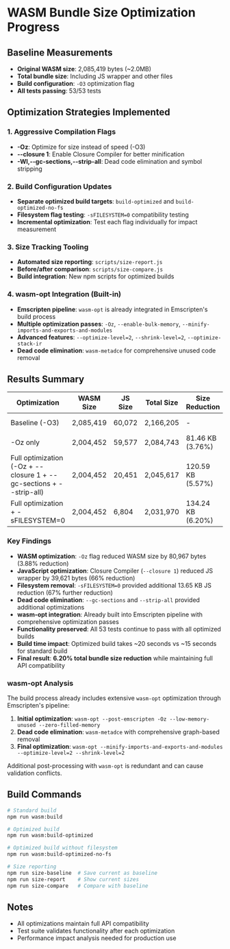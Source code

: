 # WASM Bundle Size Optimization Progress

## Baseline Measurements
- **Original WASM size**: 2,085,419 bytes (~2.0MB)
- **Total bundle size**: Including JS wrapper and other files
- **Build configuration**: `-O3` optimization flag
- **All tests passing**: 53/53 tests

## Optimization Strategies Implemented

### 1. Aggressive Compilation Flags
- **-Oz**: Optimize for size instead of speed (-O3)
- **--closure 1**: Enable Closure Compiler for better minification
- **-Wl,--gc-sections,--strip-all**: Dead code elimination and symbol stripping

### 2. Build Configuration Updates
- **Separate optimized build targets**: `build-optimized` and `build-optimized-no-fs`
- **Filesystem flag testing**: `-sFILESYSTEM=0` compatibility testing
- **Incremental optimization**: Test each flag individually for impact measurement

### 3. Size Tracking Tooling
- **Automated size reporting**: `scripts/size-report.js`
- **Before/after comparison**: `scripts/size-compare.js`
- **Build integration**: New npm scripts for optimized builds

### 4. wasm-opt Integration (Built-in)
- **Emscripten pipeline**: `wasm-opt` is already integrated in Emscripten's build process
- **Multiple optimization passes**: `-Oz`, `--enable-bulk-memory`, `--minify-imports-and-exports-and-modules`
- **Advanced features**: `--optimize-level=2`, `--shrink-level=2`, `--optimize-stack-ir`
- **Dead code elimination**: `wasm-metadce` for comprehensive unused code removal

## Results Summary

| Optimization | WASM Size | JS Size | Total Size | Size Reduction | Tests Passing |
|--------------|-----------|---------|------------|----------------|---------------|
| Baseline (-O3) | 2,085,419 | 60,072 | 2,166,205 | - | ✅ 53/53 |
| -Oz only | 2,004,452 | 59,577 | 2,084,743 | 81.46 KB (3.76%) | ✅ 53/53 |
| Full optimization (-Oz + --closure 1 + --gc-sections + --strip-all) | 2,004,452 | 20,451 | 2,045,617 | 120.59 KB (5.57%) | ✅ 53/53 |
| Full optimization + -sFILESYSTEM=0 | 2,004,452 | 6,804 | 2,031,970 | 134.24 KB (6.20%) | ✅ 53/53 |

### Key Findings
- **WASM optimization**: `-Oz` flag reduced WASM size by 80,967 bytes (3.88% reduction)
- **JavaScript optimization**: Closure Compiler (`--closure 1`) reduced JS wrapper by 39,621 bytes (66% reduction)
- **Filesystem removal**: `-sFILESYSTEM=0` provided additional 13.65 KB JS reduction (67% further reduction)
- **Dead code elimination**: `--gc-sections` and `--strip-all` provided additional optimizations
- **wasm-opt integration**: Already built into Emscripten pipeline with comprehensive optimization passes
- **Functionality preserved**: All 53 tests continue to pass with all optimized builds
- **Build time impact**: Optimized build takes ~20 seconds vs ~15 seconds for standard build
- **Final result**: **6.20% total bundle size reduction** while maintaining full API compatibility

### wasm-opt Analysis
The build process already includes extensive `wasm-opt` optimization through Emscripten's pipeline:
1. **Initial optimization**: `wasm-opt --post-emscripten -Oz --low-memory-unused --zero-filled-memory`
2. **Dead code elimination**: `wasm-metadce` with comprehensive graph-based removal
3. **Final optimization**: `wasm-opt --minify-imports-and-exports-and-modules --optimize-level=2 --shrink-level=2`

Additional post-processing with `wasm-opt` is redundant and can cause validation conflicts.

## Build Commands

```bash
# Standard build
npm run wasm:build

# Optimized build
npm run wasm:build-optimized

# Optimized build without filesystem
npm run wasm:build-optimized-no-fs

# Size reporting
npm run size-baseline  # Save current as baseline
npm run size-report    # Show current sizes
npm run size-compare   # Compare with baseline
```

## Notes
- All optimizations maintain full API compatibility
- Test suite validates functionality after each optimization
- Performance impact analysis needed for production use
